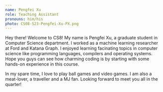 ```yaml
---
name: Pengfei Xu
role: Teaching Assistant
pronouns: him/his
photo: CS08-S23-Pengfei-Xu-PX.png
---
```


Hey there! Welcome to CS8! My name is Pengfei Xu, a graduate student in Computer Science department. I worked as a machine learning researcher at Ford and Katana Graph. I enjoyed learning facinating topics in computer science like programming languages, compilers and operating systems. Hope you guys can see how charming coding is by starting with some hands-on experience in this course.

In my spare time, I love to play ball games and video games. I am also a meat-lover, a traveller and a MJ fan. Looking forward to meet you all in the quarter!